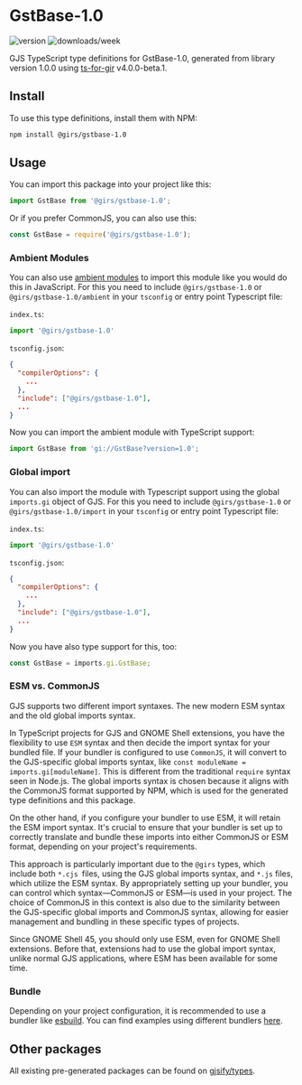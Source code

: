 
# GstBase-1.0

![version](https://img.shields.io/npm/v/@girs/gstbase-1.0)
![downloads/week](https://img.shields.io/npm/dw/@girs/gstbase-1.0)


GJS TypeScript type definitions for GstBase-1.0, generated from library version 1.0.0 using [ts-for-gir](https://github.com/gjsify/ts-for-gir) v4.0.0-beta.1.


## Install

To use this type definitions, install them with NPM:
```bash
npm install @girs/gstbase-1.0
```

## Usage

You can import this package into your project like this:
```ts
import GstBase from '@girs/gstbase-1.0';
```

Or if you prefer CommonJS, you can also use this:
```ts
const GstBase = require('@girs/gstbase-1.0');
```

### Ambient Modules

You can also use [ambient modules](https://github.com/gjsify/ts-for-gir/tree/main/packages/cli#ambient-modules) to import this module like you would do this in JavaScript.
For this you need to include `@girs/gstbase-1.0` or `@girs/gstbase-1.0/ambient` in your `tsconfig` or entry point Typescript file:

`index.ts`:
```ts
import '@girs/gstbase-1.0'
```

`tsconfig.json`:
```json
{
  "compilerOptions": {
    ...
  },
  "include": ["@girs/gstbase-1.0"],
  ...
}
```

Now you can import the ambient module with TypeScript support: 

```ts
import GstBase from 'gi://GstBase?version=1.0';
```

### Global import

You can also import the module with Typescript support using the global `imports.gi` object of GJS.
For this you need to include `@girs/gstbase-1.0` or `@girs/gstbase-1.0/import` in your `tsconfig` or entry point Typescript file:

`index.ts`:
```ts
import '@girs/gstbase-1.0'
```

`tsconfig.json`:
```json
{
  "compilerOptions": {
    ...
  },
  "include": ["@girs/gstbase-1.0"],
  ...
}
```

Now you have also type support for this, too:

```ts
const GstBase = imports.gi.GstBase;
```


### ESM vs. CommonJS

GJS supports two different import syntaxes. The new modern ESM syntax and the old global imports syntax.

In TypeScript projects for GJS and GNOME Shell extensions, you have the flexibility to use `ESM` syntax and then decide the import syntax for your bundled file. If your bundler is configured to use `CommonJS`, it will convert to the GJS-specific global imports syntax, like `const moduleName = imports.gi[moduleName]`. This is different from the traditional `require` syntax seen in Node.js. The global imports syntax is chosen because it aligns with the CommonJS format supported by NPM, which is used for the generated type definitions and this package.

On the other hand, if you configure your bundler to use ESM, it will retain the ESM import syntax. It's crucial to ensure that your bundler is set up to correctly translate and bundle these imports into either CommonJS or ESM format, depending on your project's requirements.

This approach is particularly important due to the `@girs` types, which include both `*.cjs `files, using the GJS global imports syntax, and `*.js` files, which utilize the ESM syntax. By appropriately setting up your bundler, you can control which syntax—CommonJS or ESM—is used in your project. The choice of CommonJS in this context is also due to the similarity between the GJS-specific global imports and CommonJS syntax, allowing for easier management and bundling in these specific types of projects.

Since GNOME Shell 45, you should only use ESM, even for GNOME Shell extensions. Before that, extensions had to use the global import syntax, unlike normal GJS applications, where ESM has been available for some time.

### Bundle

Depending on your project configuration, it is recommended to use a bundler like [esbuild](https://esbuild.github.io/). You can find examples using different bundlers [here](https://github.com/gjsify/ts-for-gir/tree/main/examples).

## Other packages

All existing pre-generated packages can be found on [gjsify/types](https://github.com/gjsify/types).

